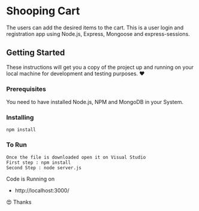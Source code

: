 # Shooping Cart
The users can add the desired items to the cart.
This is a user login and registration app using Node.js, Express, Mongoose and express-sessions.

## Getting Started

These instructions will get you a copy of the project up and running on your local machine for development and testing purposes. :heart:

### Prerequisites

You need to have installed Node.js, NPM and MongoDB in your System.

### Installing
```
npm install
```

### To Run
```
Once the file is downloaded open it on Visual Studio
First step : npm install
Second Step : node server.js
```

Code is Running on 
+ http://localhost:3000/

:heart_eyes: Thanks

